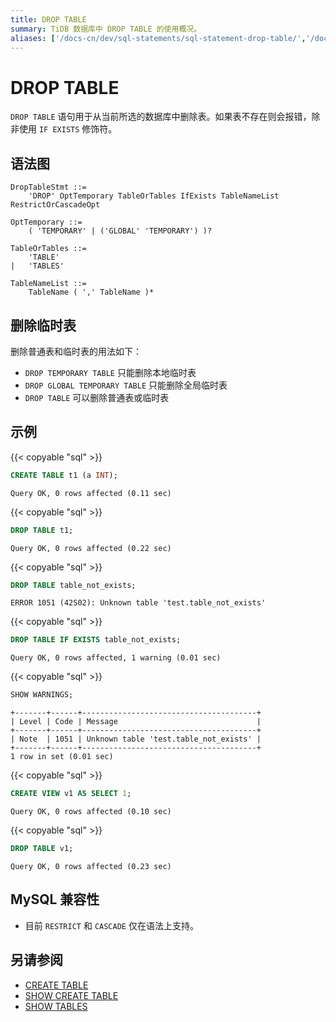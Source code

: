 ```yaml
---
title: DROP TABLE
summary: TiDB 数据库中 DROP TABLE 的使用概况。
aliases: ['/docs-cn/dev/sql-statements/sql-statement-drop-table/','/docs-cn/dev/reference/sql/statements/drop-table/']
---
```


# DROP TABLE

`DROP TABLE` 语句用于从当前所选的数据库中删除表。如果表不存在则会报错，除非使用 `IF EXISTS` 修饰符。

## 语法图

```ebnf+diagram
DropTableStmt ::=
    'DROP' OptTemporary TableOrTables IfExists TableNameList RestrictOrCascadeOpt

OptTemporary ::=
    ( 'TEMPORARY' | ('GLOBAL' 'TEMPORARY') )?

TableOrTables ::=
    'TABLE'
|   'TABLES'

TableNameList ::=
    TableName ( ',' TableName )*
```

## 删除临时表

删除普通表和临时表的用法如下：

- `DROP TEMPORARY TABLE` 只能删除本地临时表
- `DROP GLOBAL TEMPORARY TABLE` 只能删除全局临时表
- `DROP TABLE` 可以删除普通表或临时表

## 示例

{{< copyable "sql" >}}

```sql
CREATE TABLE t1 (a INT);
```

```
Query OK, 0 rows affected (0.11 sec)
```

{{< copyable "sql" >}}

```sql
DROP TABLE t1;
```

```
Query OK, 0 rows affected (0.22 sec)
```

{{< copyable "sql" >}}

```sql
DROP TABLE table_not_exists;
```

```
ERROR 1051 (42S02): Unknown table 'test.table_not_exists'
```

{{< copyable "sql" >}}

```sql
DROP TABLE IF EXISTS table_not_exists;
```

```
Query OK, 0 rows affected, 1 warning (0.01 sec)
```

{{< copyable "sql" >}}

```sql
SHOW WARNINGS;
```

```
+-------+------+---------------------------------------+
| Level | Code | Message                               |
+-------+------+---------------------------------------+
| Note  | 1051 | Unknown table 'test.table_not_exists' |
+-------+------+---------------------------------------+
1 row in set (0.01 sec)
```

{{< copyable "sql" >}}

```sql
CREATE VIEW v1 AS SELECT 1;
```

```
Query OK, 0 rows affected (0.10 sec)
```

{{< copyable "sql" >}}

```sql
DROP TABLE v1;
```

```
Query OK, 0 rows affected (0.23 sec)
```

## MySQL 兼容性

* 目前 `RESTRICT` 和 `CASCADE` 仅在语法上支持。

## 另请参阅

* [CREATE TABLE](/sql-statements/sql-statement-create-table.md)
* [SHOW CREATE TABLE](/sql-statements/sql-statement-show-create-table.md)
* [SHOW TABLES](/sql-statements/sql-statement-show-tables.md)
